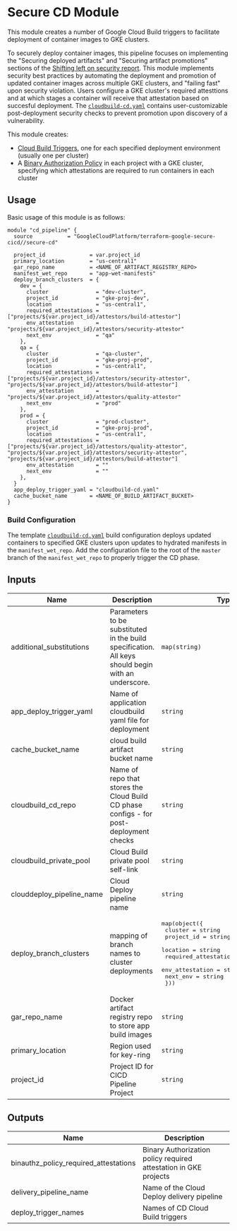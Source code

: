 # Secure CD Module
This module creates a number of Google Cloud Build triggers to facilitate deployment of container images to GKE clusters.

To securely deploy container images, this pipeline focuses on implementing the "Securing deployed artifacts" and "Securing artifact promotions" sections of the [Shifting left on security report](https://cloud.google.com/solutions/shifting-left-on-security). This module implements security best practices by automating the deployment and promotion of updated container images across multiple GKE clusters, and "failing fast" upon security violation. Users configure a GKE cluster's required attesttions and at which stages a container will receive that attestation based on succesful deployment. The [`cloudbuild-cd.yaml`](../../build/cloudbuild-cd.yaml) contains user-customizable post-deployment security checks to prevent promotion upon discovery of a vulnerability.

This module creates:
* [Cloud Build Triggers](https://cloud.google.com/build/docs/automating-builds/create-manage-triggers), one for each specified deployment environment (usually one per cluster)
* A [Binary Authorization Policy](https://cloud.google.com/binary-authorization/docs) in each project with a GKE cluster, specifying which attestations are required to run containers in each cluster

## Usage
Basic usage of this module is as follows:
```hcl
module "cd_pipeline" {
  source           = "GoogleCloudPlatform/terraform-google-secure-cicd//secure-cd"

  project_id              = var.project_id
  primary_location        = "us-central1"
  gar_repo_name           = <NAME_OF_ARTIFACT_REGISTRY_REPO>
  manifest_wet_repo       = "app-wet-manifests"
  deploy_branch_clusters  = {
    dev = {
      cluster               = "dev-cluster",
      project_id            = "gke-proj-dev",
      location              = "us-central1",
      required_attestations = ["projects/${var.project_id}/attestors/build-attestor"]
      env_attestation       = "projects/${var.project_id}/attestors/security-attestor"
      next_env              = "qa"
    },
    qa = {
      cluster               = "qa-cluster",
      project_id            = "gke-proj-prod",
      location              = "us-central1",
      required_attestations = ["projects/${var.project_id}/attestors/security-attestor", "projects/${var.project_id}/attestors/build-attestor"]
      env_attestation       = "projects/${var.project_id}/attestors/quality-attestor"
      next_env              = "prod"
    },
    prod = {
      cluster               = "prod-cluster",
      project_id            = "gke-proj-prod",
      location              = "us-central1",
      required_attestations = ["projects/${var.project_id}/attestors/quality-attestor", "projects/${var.project_id}/attestors/security-attestor", "projects/${var.project_id}/attestors/build-attestor"]
      env_attestation       = ""
      next_env              = ""
    },
  }
  app_deploy_trigger_yaml = "cloudbuild-cd.yaml"
  cache_bucket_name       = <NAME_OF_BUILD_ARTIFACT_BUCKET>
}
```
### Build Configuration
The template [`cloudbuild-cd.yaml`](../../build/cloudbuild-cd.yaml) build configuration deploys updated containers to specified GKE clusters upon updates to hydrated manifests in the `manifest_wet_repo`. Add the configuration file to the root of the `master` branch of the `manifest_wet_repo` to properly trigger the CD phase.

<!-- BEGINNING OF PRE-COMMIT-TERRAFORM DOCS HOOK -->
## Inputs

| Name | Description | Type | Default | Required |
|------|-------------|------|---------|:--------:|
| additional\_substitutions | Parameters to be substituted in the build specification. All keys should begin with an underscore. | `map(string)` | `{}` | no |
| app\_deploy\_trigger\_yaml | Name of application cloudbuild yaml file for deployment | `string` | n/a | yes |
| cache\_bucket\_name | cloud build artifact bucket name | `string` | n/a | yes |
| cloudbuild\_cd\_repo | Name of repo that stores the Cloud Build CD phase configs - for post-deployment checks | `string` | n/a | yes |
| cloudbuild\_private\_pool | Cloud Build private pool self-link | `string` | `""` | no |
| clouddeploy\_pipeline\_name | Cloud Deploy pipeline name | `string` | n/a | yes |
| deploy\_branch\_clusters | mapping of branch names to cluster deployments | <pre>map(object({<br>    cluster               = string<br>    project_id            = string<br>    location              = string<br>    required_attestations = list(string)<br>    env_attestation       = string<br>    next_env              = string<br>  }))</pre> | `{}` | no |
| gar\_repo\_name | Docker artifact registry repo to store app build images | `string` | n/a | yes |
| primary\_location | Region used for key-ring | `string` | n/a | yes |
| project\_id | Project ID for CICD Pipeline Project | `string` | n/a | yes |

## Outputs

| Name | Description |
|------|-------------|
| binauthz\_policy\_required\_attestations | Binary Authorization policy required attestation in GKE projects |
| delivery\_pipeline\_name | Name of the Cloud Deploy delivery pipeline |
| deploy\_trigger\_names | Names of CD Cloud Build triggers |

<!-- END OF PRE-COMMIT-TERRAFORM DOCS HOOK -->
